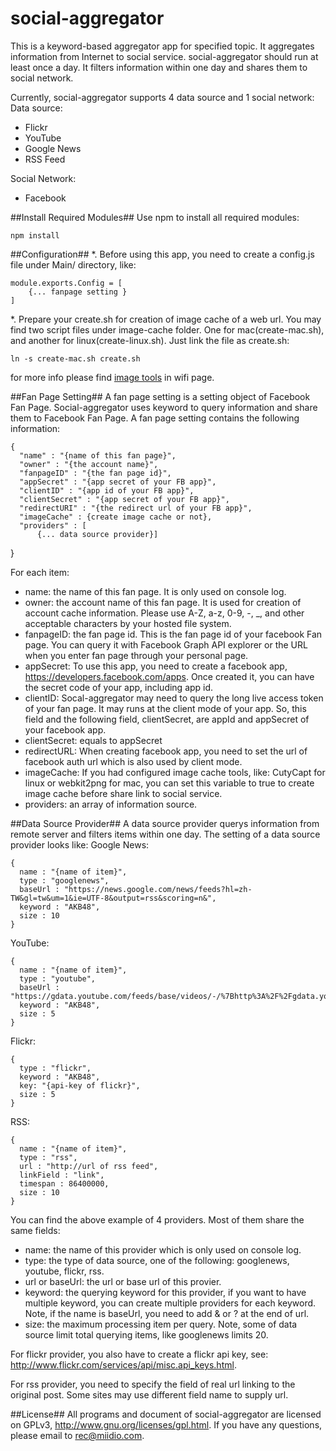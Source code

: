 social-aggregator
=================

This is a keyword-based aggregator app for specified topic. It aggregates information from Internet to social service. social-aggregator should run at least once a day. It filters information within one day and shares them to social network.

Currently, social-aggregator supports 4 data source and 1 social network:
Data source:
- Flickr
- YouTube
- Google News
- RSS Feed

Social Network:
- Facebook

##Install Required Modules##
Use npm to install all required modules:

	npm install


##Configuration##
*. Before using this app, you need to create a config.js file under Main/ directory, like:

	module.exports.Config = [
		{... fanpage setting }
	]

*. Prepare your create.sh for creation of image cache of a web url. You may find two script files under image-cache folder. One for mac(create-mac.sh), and another for linux(create-linux.sh). Just link the file as create.sh:

  `ln -s create-mac.sh create.sh`

for more info please find [image tools](https://github.com/miidio/social-aggregator/wiki/Image-Cache-tools) in wifi page.

##Fan Page Setting##
A fan page setting is a setting object of Facebook Fan Page. Social-aggregator uses keyword to query information and share them to Facebook Fan Page. A fan page setting contains the following information:

	{
      "name" : "{name of this fan page}",
      "owner" : "{the account name}",
      "fanpageID" : "{the fan page id}",
      "appSecret" : "{app secret of your FB app}",
      "clientID" : "{app id of your FB app}",
      "clientSecret" : "{app secret of your FB app}",
      "redirectURI" : "{the redirect url of your FB app}", 
      "imageCache" : {create image cache or not},
      "providers" : [
          {... data source provider}]
  }

For each item:

- name: the name of this fan page. It is only used on console log.
- owner: the account name of this fan page. It is used for creation of account cache information. Please use A-Z, a-z, 0-9, -, _, and other acceptable characters by your hosted file system.
- fanpageID: the fan page id. This is the fan page id of your facebook Fan page. You can query it with Facebook Graph API explorer or the URL when you enter fan page through your personal page.
- appSecret: To use this app, you need to create a facebook app, https://developers.facebook.com/apps. Once created it, you can have the secret code of your app, including app id.
- clientID: Socal-aggregator may need to query the long live access token of your fan page. It may runs at the client mode of your app. So, this field and the following field, clientSecret, are appId and appSecret of your facebook app.
- clientSecret: equals to appSecret
- redirectURL: When creating facebook app, you need to set the url of facebook auth url which is also used by client mode.
- imageCache: If you had configured image cache tools, like: CutyCapt for linux or webkit2png for mac, you can set this variable to true to create image cache before share link to social service.
- providers: an array of information source.

##Data Source Provider##
A data source provider querys information from remote server and filters items within one day. The setting of a data source provider looks like:
Google News:

    {
      name : "{name of item}",
      type : "googlenews",
      baseUrl : "https://news.google.com/news/feeds?hl=zh-TW&gl=tw&um=1&ie=UTF-8&output=rss&scoring=n&",
      keyword : "AKB48",
      size : 10
    }

YouTube:

    {
      name : "{name of item}",
      type : "youtube",
      baseUrl : "https://gdata.youtube.com/feeds/base/videos/-/%7Bhttp%3A%2F%2Fgdata.youtube.com%2Fschemas%2F2007%2Fcategories.cat%7DEntertainment/%7Bhttp%3A%2F%2Fgdata.youtube.com%2Fschemas%2F2007%2Fkeywords.cat%7D",
      keyword : "AKB48",
      size : 5
    }

Flickr:

    {
      type : "flickr",
      keyword : "AKB48",
      key: "{api-key of flickr}",
      size : 5
    }

RSS:

    {
      name : "{name of item}",
      type : "rss",
      url : "http://url of rss feed",
      linkField : "link",
      timespan : 86400000,
      size : 10
    }

You can find the above example of 4 providers. Most of them share the same fields:

- name: the name of this provider which is only used on console log. 
- type: the type of data source, one of the following: googlenews, youtube, flickr, rss.
- url or baseUrl: the url or base url of this provier.
- keyword: the querying keyword for this provider, if you want to have multiple keyword, you can create multiple providers for each keyword. Note, if the name is baseUrl, you need to add & or ? at the end of url.
- size: the maximum processing item per query. Note, some of data source limit total querying items, like googlenews limits 20.

For flickr provider, you also have to create a flickr api key, see: http://www.flickr.com/services/api/misc.api_keys.html.

For rss provider, you need to specify the field of real url linking to the original post. Some sites may use different field name to supply url.

##License##
All programs and document of social-aggregator are licensed on GPLv3, http://www.gnu.org/licenses/gpl.html. If you have any questions, please email to rec@miidio.com.